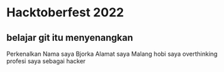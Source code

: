 # Hacktoberfest 2022

## belajar git itu menyenangkan

Perkenalkan Nama saya Bjorka
Alamat saya Malang
hobi saya overthinking
profesi saya sebagai hacker 